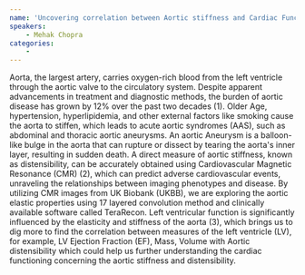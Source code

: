 ```yaml
---
name: 'Uncovering correlation between Aortic stiffness and Cardiac Functioning in UK Biobank '
speakers:
	- Mehak Chopra
categories:
	-
---
```

Aorta, the largest artery, carries oxygen-rich blood from the left ventricle through the aortic valve to the circulatory system. Despite apparent advancements in treatment and diagnostic methods, the burden of aortic disease has grown by 12% over the past two decades (1). Older Age, hypertension, hyperlipidemia, and other external factors like smoking cause the aorta to stiffen, which leads to acute aortic syndromes (AAS), such as abdominal and thoracic aortic aneurysms. An aortic Aneurysm is a balloon-like bulge in the aorta that can rupture or dissect by tearing the aorta's inner layer, resulting in sudden death. A direct measure of aortic stiffness, known as distensibility, can be accurately obtained using Cardiovascular Magnetic Resonance (CMR) (2), which can predict adverse cardiovascular events, unraveling the relationships between imaging phenotypes and disease. By utilizing CMR images from UK Biobank (UKBB), we are exploring the aortic elastic properties using 17 layered convolution method and clinically available software called TeraRecon. Left ventricular function is significantly influenced by the elasticity and stiffness of the aorta (3), which brings us to dig more to find the correlation between measures of the left ventricle (LV), for example, LV Ejection Fraction (EF), Mass, Volume with Aortic distensibility which could help us further understanding the cardiac functioning concerning the aortic stiffness and distensibility. 
